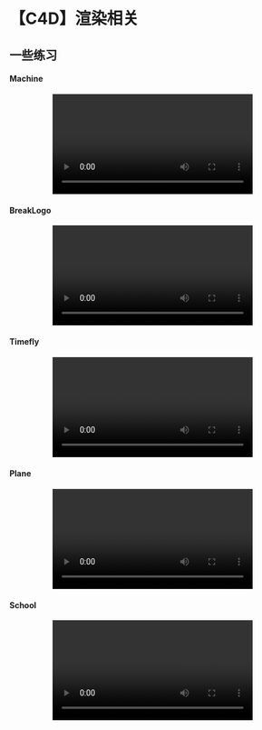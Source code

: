 # 【C4D】渲染相关

<style>
    body.h1_content_CD渲染相关 #valine-vuepress-comment {
        display: none;
    }
</style>

## 一些练习

#### Machine

<center>
  <div style="width:70%">
    <video src="https://mgear-image.oss-cn-shanghai.aliyuncs.com/video/ball-3000x.mp4" controls="controls" style="width: 100%; cursor: pointer;">您的浏览器不支持视频，请更新浏览器后重试。</video>
  </div>
</center>

#### BreakLogo

<center>
  <div style="width:70%">
    <video src="https://mgear-image.oss-cn-shanghai.aliyuncs.com/video/break-1921x.mp4" controls="controls" style="width: 100%; cursor: pointer;">您的浏览器不支持视频，请更新浏览器后重试。</video>
  </div>
</center>

#### Timefly

<center>
  <div style="width:70%">
    <video src="https://mgear-image.oss-cn-shanghai.aliyuncs.com/video/timefly-1801x.mp4" controls="controls" style="width: 100%; cursor: pointer;">您的浏览器不支持视频，请更新浏览器后重试。</video>
  </div>
</center>

#### Plane

<center>
  <div style="width:70%">
    <video src="https://mgear-image.oss-cn-shanghai.aliyuncs.com/video/plane-3001x.mp4" controls="controls" style="width: 100%; cursor: pointer;">您的浏览器不支持视频，请更新浏览器后重试。</video>
  </div>
</center>

#### School

<center>
  <div style="width:70%">
    <video src="https://mgear-image.oss-cn-shanghai.aliyuncs.com/video/school-2000x.mp4" controls="controls" style="width: 100%; cursor: pointer;">您的浏览器不支持视频，请更新浏览器后重试。</video>
  </div>
</center>
